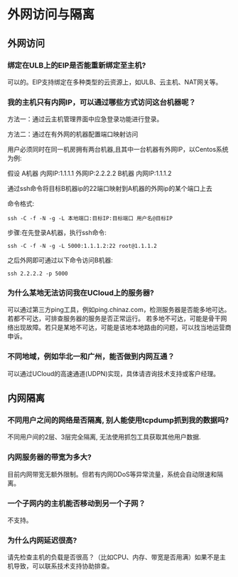 # 外网访问与隔离

## 外网访问

### 绑定在ULB上的EIP是否能重新绑定至主机?

可以的。EIP支持绑定在多种类型的云资源上，如ULB、云主机、NAT网关等。

### 我的主机只有内网IP，可以通过哪些方式访问这台机器呢？

方法一：通过云主机管理界面中应急登录功能进行登录。

方法二：通过在有外网的机器配置端口映射访问

用户必须同时在同一机房拥有两台机器,且其中一台机器有外网IP，以Centos系统为例:

假设 A机器 内网IP:1.1.1.1 外网IP:2.2.2.2     B机器 内网IP:1.1.1.2

通过ssh命令将目标B机器ip的22端口映射到A机器的外网ip的某个端口上去

命令格式:

    ssh -C -f -N -g -L 本地端口:目标IP:目标端口 用户名@目标IP

步骤:在先登录A机器，执行ssh命令:

    ssh -C -f -N -g -L 5000:1.1.1.2:22 root@1.1.1.2

之后外网即可通过以下命令访问B机器:

    ssh 2.2.2.2 -p 5000

### 为什么某地无法访问我在UCloud上的服务器?

可以通过第三方ping工具，例如ping.chinaz.com，检测服务器是否能多地可达。若都不可达，可排查服务器的服务是否正常运行。
若多地不可达，可能是骨干网络出现故障。若只是某地不可达，可能是该地本地路由的问题，可以找当地运营商申诉。

### 不同地域，例如华北一和广州，能否做到内网互通？

可以通过UCloud的高速通道(UDPN)实现，具体请咨询技术支持或客户经理。


## 内网隔离

### 不同用户之间的网络是否隔离, 别人能使用tcpdump抓到我的数据吗?

不同用户间的2层、3层完全隔离, 无法使用抓包工具获取其他用户数据.

### 内网服务器的带宽为多大?

目前内网带宽无额外限制。但若有内网DDoS等异常流量，系统会自动限速和隔离。

### 一个子网内的主机能否移动到另一个子网？

不支持。

### 为什么内网延迟很高?

请先检查主机的负载是否很高？（比如CPU、内存、带宽是否用满）如果不是主机导致，可以联系技术支持协助排查。


